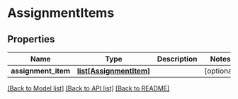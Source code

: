 # AssignmentItems

## Properties
Name | Type | Description | Notes
------------ | ------------- | ------------- | -------------
**assignment_item** | [**list[AssignmentItem]**](AssignmentItem.md) |  | [optional] 

[[Back to Model list]](../README.md#documentation-for-models) [[Back to API list]](../README.md#documentation-for-api-endpoints) [[Back to README]](../README.md)


